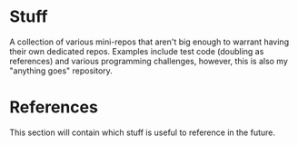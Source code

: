 # Stuff

A collection of various mini-repos that aren't big enough to warrant having their own dedicated repos. Examples include test code (doubling as references) and various programming challenges, however, this is also my "anything goes" repository.

# References

This section will contain which stuff is useful to reference in the future.
